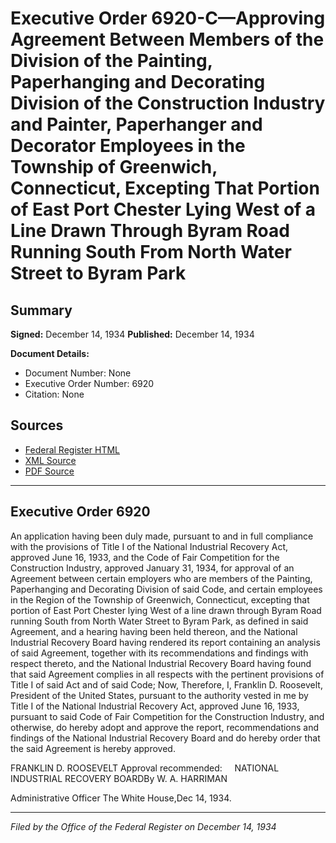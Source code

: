 # Executive Order 6920-C—Approving Agreement Between Members of the Division of the Painting, Paperhanging and Decorating Division of the Construction Industry and Painter, Paperhanger and Decorator Employees in the Township of Greenwich, Connecticut, Excepting That Portion of East Port Chester Lying West of a Line Drawn Through Byram Road Running South From North Water Street to Byram Park

## Summary

**Signed:** December 14, 1934
**Published:** December 14, 1934

**Document Details:**
- Document Number: None
- Executive Order Number: 6920
- Citation: None

## Sources
- [Federal Register HTML](https://www.presidency.ucsb.edu/documents/executive-order-6920-c-approving-agreement-between-members-the-division-the-painting)
- [XML Source](None)
- [PDF Source](None)

---

## Executive Order 6920

An application having been duly made, pursuant to and in full compliance with the provisions of Title I of the National Industrial Recovery Act, approved June 16, 1933, and the Code of Fair Competition for the Construction Industry, approved January 31, 1934, for approval of an Agreement between certain employers who are members of the Painting, Paperhanging and Decorating Division of said Code, and certain employees in the Region of the Township of Greenwich, Connecticut, excepting that portion of East Port Chester lying West of a line drawn through Byram Road running South from North Water Street to Byram Park, as defined in said Agreement, and a hearing having been held thereon, and the National Industrial Recovery Board having rendered its report containing an analysis of said Agreement, together with its recommendations and findings with respect thereto, and the National Industrial Recovery Board having found that said Agreement complies in all respects with the pertinent provisions of Title I of said Act and of said Code;
Now, Therefore, I, Franklin D. Roosevelt, President of the United States, pursuant to the authority vested in me by Title I of the National Industrial Recovery Act, approved June 16, 1933, pursuant to said Code of Fair Competition for the Construction Industry, and otherwise, do hereby adopt and approve the report, recommendations and findings of the National Industrial Recovery Board and do hereby order that the said Agreement is hereby approved.

FRANKLIN D. ROOSEVELT
Approval recommended:     NATIONAL INDUSTRIAL RECOVERY BOARDBy W. A. HARRIMAN          

Administrative Officer
The White House,Dec 14, 1934.

---

*Filed by the Office of the Federal Register on December 14, 1934*
